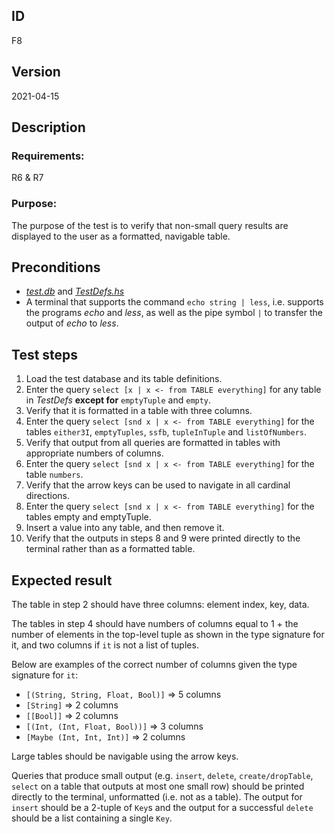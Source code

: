 ## ID

F8

## Version

2021-04-15

## Description

### Requirements:
R6 & R7

### Purpose:
The purpose of the test is to verify that non-small query results are displayed to the user as a formatted, navigable table.

## Preconditions
- [*test.db*](data/test.db) and [*TestDefs.hs*](data/TestDefs.hs)
- A terminal that supports the command `echo string | less`, i.e. supports the programs *echo* and *less*, as well as the pipe symbol `|` to transfer the output of *echo* to *less*.

## Test steps
1. Load the test database and its table definitions.
2. Enter the query `select [x | x <- from TABLE everything]` for any table in *TestDefs* **except for** `emptyTuple` and `empty`.
3. Verify that it is formatted in a table with three columns.
4. Enter the query `select [snd x | x <- from TABLE everything]` for the tables `either3I`, `emptyTuples`, `ssfb`, `tupleInTuple` and `listOfNumbers`.
5. Verify that output from all queries are formatted in tables with appropriate numbers of columns.
6. Enter the query `select [snd x | x <- from TABLE everything]` for the table `numbers`.
7. Verify that the arrow keys can be used to navigate in all cardinal directions.
8. Enter the query `select [snd x | x <- from TABLE everything]` for the tables empty and emptyTuple.
9. Insert a value into any table, and then remove it.
10. Verify that the outputs in steps 8 and 9 were printed directly to the terminal rather than as a formatted table.


## Expected result

The table in step 2 should have three columns: element index, key, data.

The tables in step 4 should have numbers of columns equal to 1 + the number of elements in the top-level tuple as shown in the type signature for it, and two columns if `it` is not a list of tuples.

Below are examples of the correct number of columns given the type signature for `it`:
 - `[(String, String, Float, Bool)]` => 5 columns
 - `[String]` => 2 columns
 - `[[Bool]]` => 2 columns
 - `[(Int, (Int, Float, Bool))]` => 3 columns
 - `[Maybe (Int, Int, Int)]` => 2 columns

Large tables should be navigable using the arrow keys.

Queries that produce small output (e.g. `insert`, `delete`, `create/dropTable`, `select` on a table that outputs at most one small row) should be printed directly to the terminal, unformatted (i.e. not as a table). The output for `insert` should be a 2-tuple of `Key`s and the output for a successful `delete` should be a list containing a single `Key`.
